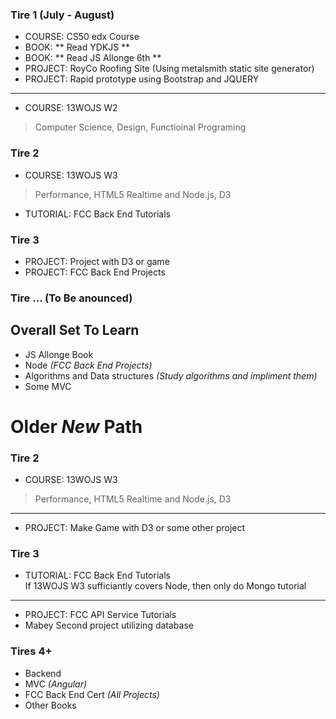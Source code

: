 

### Tire 1 (July - August)
- COURSE: CS50 edx Course
- BOOK: ** Read YDKJS **
- BOOK: ** Read JS Allonge 6th **
- PROJECT: RoyCo Roofing Site (Using metalsmith static site generator)
- PROJECT: Rapid prototype using Bootstrap and JQUERY
---
- COURSE: 13WOJS W2  
> Computer Science, Design, Functioinal Programing

### Tire 2 
- COURSE: 13WOJS W3
> Performance, HTML5 Realtime and Node.js, D3  
- TUTORIAL: FCC Back End Tutorials

### Tire 3
- PROJECT: Project with D3 or game
- PROJECT: FCC Back End Projects

### Tire ... **(To Be anounced)**

## Overall Set To Learn
- JS Allonge Book
- Node *(FCC Back End Projects)*
- Algorithms and Data structures *(Study algorithms and impliment them)*
- Some MVC
  
  
  
  
  
# Older *New* Path
### Tire 2
- COURSE: 13WOJS W3
> Performance, HTML5 Realtime and Node.js, D3  
---
- PROJECT: Make Game with D3 or some other project

### Tire 3
- TUTORIAL: FCC Back End Tutorials  
If 13WOJS W3 sufficiantly covers Node, then only do Mongo tutorial
---
- PROJECT: FCC API Service Tutorials
- Mabey Second project utilizing database


### Tires 4+
- Backend
- MVC *(Angular)*
- FCC Back End Cert *(All Projects)*
- Other Books

